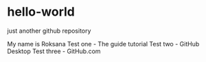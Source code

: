 # hello-world
just another github repository

My name is Roksana Test one - The guide tutorial
Test two - GitHub Desktop
Test three - GitHub.com
